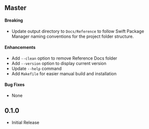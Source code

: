 ## Master

#### Breaking
- Update output directory to `Docs/Reference` to follow Swift Package Manager
  naming conventions for the project folder structure.

#### Enhancements
- Add `--clean` option to remove Reference Docs folder
- Add `--version` option to display current version
- Update `--help` command
- Add `Makefile` for easier manual build and installation

#### Bug Fixes
- None


## 0.1.0
- Initial Release
